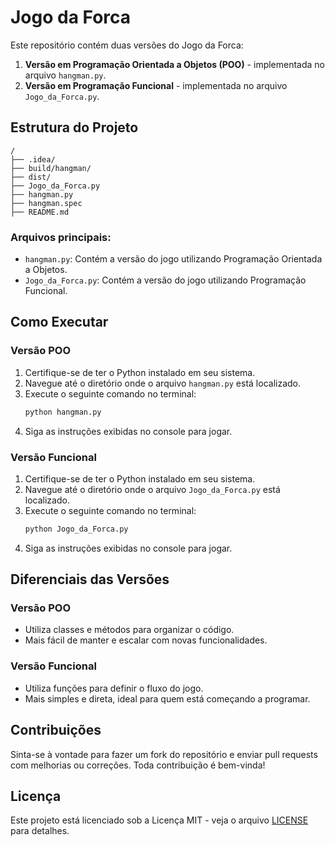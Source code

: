 # Jogo da Forca

Este repositório contém duas versões do Jogo da Forca:
1. **Versão em Programação Orientada a Objetos (POO)** - implementada no arquivo `hangman.py`.
2. **Versão em Programação Funcional** - implementada no arquivo `Jogo_da_Forca.py`.

## Estrutura do Projeto

```
/
├── .idea/
├── build/hangman/
├── dist/
├── Jogo_da_Forca.py
├── hangman.py
├── hangman.spec
├── README.md
```

### Arquivos principais:
- `hangman.py`: Contém a versão do jogo utilizando Programação Orientada a Objetos.
- `Jogo_da_Forca.py`: Contém a versão do jogo utilizando Programação Funcional.

## Como Executar

### Versão POO

1. Certifique-se de ter o Python instalado em seu sistema.
2. Navegue até o diretório onde o arquivo `hangman.py` está localizado.
3. Execute o seguinte comando no terminal:
   ```bash
   python hangman.py
   ```
4. Siga as instruções exibidas no console para jogar.

### Versão Funcional

1. Certifique-se de ter o Python instalado em seu sistema.
2. Navegue até o diretório onde o arquivo `Jogo_da_Forca.py` está localizado.
3. Execute o seguinte comando no terminal:
   ```bash
   python Jogo_da_Forca.py
   ```
4. Siga as instruções exibidas no console para jogar.

## Diferenciais das Versões

### Versão POO
- Utiliza classes e métodos para organizar o código.
- Mais fácil de manter e escalar com novas funcionalidades.

### Versão Funcional
- Utiliza funções para definir o fluxo do jogo.
- Mais simples e direta, ideal para quem está começando a programar.

## Contribuições

Sinta-se à vontade para fazer um fork do repositório e enviar pull requests com melhorias ou correções. Toda contribuição é bem-vinda!

## Licença

Este projeto está licenciado sob a Licença MIT - veja o arquivo [LICENSE](LICENSE) para detalhes.

